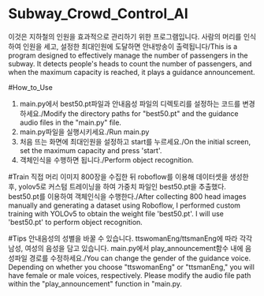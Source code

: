 # Subway_Crowd_Control_AI
이것은 지하철의 인원을 효과적으로 관리하기 위한 프로그램입니다. 사람의 머리를 인식하여 인원을 세고, 설정한 최대인원에 도달하면 안내방송이 출력됩니다/This is a program designed to effectively manage the number of passengers in the subway. It detects people's heads to count the number of passengers, and when the maximum capacity is reached, it plays a guidance announcement.

#How_to_Use
1. main.py에서 best50.pt파일과 안내음성 파일의 디렉토리를 설정하는 코드를 변경하세요./Modify the directory paths for "best50.pt" and the guidance audio files in the "main.py" file.
2. main.py파일을 실행시키세요./Run main.py
3. 처음 뜨는 화면에 최대인원을 설정하고 start를 누르세요./On the initial screen, set the maximum capacity and press 'start'.
4. 객체인식을 수행하면 됩니다./Perform object recognition.

#Train
직접 머리 이미지 800장을 수집한 뒤  roboflow를 이용해 데이터셋을 생성한 후, yolov5로 커스텀 트레이닝을 하여 가중치 파일인 best50.pt을 추출했다. best50.pt를 이용하여 객체인식을 수행한다./After collecting 800 head images manually and generating a dataset using Roboflow, I performed custom training with YOLOv5 to obtain the weight file 'best50.pt'. I will use 'best50.pt' to perform object recognition.

#Tips
안내음성의 성별을 바꿀 수 있습니다. ttswomanEng/ttsmanEng에 따라 각각 남성, 여성의 음성을 담고 있습니다. main.py에서  play_announcement함수 내에 음성파일 경로를 수정하세요./You can change the gender of the guidance voice. Depending on whether you choose "ttswomanEng" or "ttsmanEng," you will have female or male voices, respectively. Please modify the audio file path within the "play_announcement" function in "main.py.





